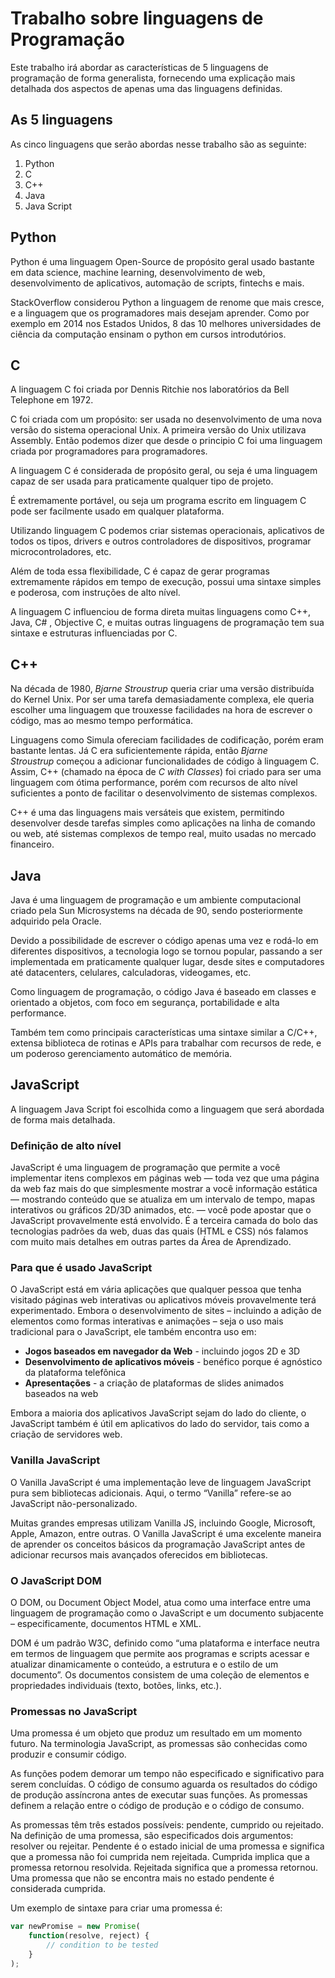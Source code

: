# Trabalho sobre linguagens de Programação

Este trabalho irá abordar as características de 5 linguagens de programação de forma generalista, fornecendo uma explicação mais detalhada dos aspectos de apenas uma das linguagens definidas.

## As 5 linguagens

As cinco linguagens que serão abordas nesse trabalho são as seguinte:

1. Python
2. C
3. C++
4. Java
5. Java Script 

## Python

Python é uma linguagem Open-Source de propósito geral usado bastante em data science, machine learning, desenvolvimento de web, desenvolvimento de aplicativos, automação de scripts, fintechs e mais.

StackOverflow considerou Python a linguagem de renome que mais cresce, e a linguagem que os programadores mais desejam aprender. Como por exemplo em 2014 nos Estados Unidos, 8 das 10 melhores universidades de ciência da computação ensinam o python em cursos introdutórios.

## C

A linguagem C foi criada por Dennis Ritchie nos laboratórios da Bell Telephone em 1972.

C foi criada com um propósito: ser usada no desenvolvimento de uma nova versão do sistema operacional Unix. A primeira versão do Unix utilizava Assembly. Então podemos dizer que desde o principio C foi uma linguagem criada por programadores para programadores.

A linguagem C é considerada de propósito geral, ou seja é uma linguagem capaz de ser usada para praticamente qualquer tipo de projeto.

É extremamente portável, ou seja um programa escrito em linguagem C pode ser facilmente usado em qualquer plataforma.

Utilizando linguagem C podemos criar sistemas operacionais, aplicativos de todos os tipos, drivers e outros controladores de dispositivos, programar microcontroladores, etc.

Além de toda essa flexibilidade, C é capaz de gerar programas extremamente rápidos em tempo de execução, possui uma sintaxe simples e poderosa, com instruções de alto nível.

A linguagem C influenciou de forma direta muitas linguagens como C++, Java, C# , Objective C, e muitas outras linguagens de programação tem sua sintaxe e estruturas influenciadas por C.

## C++

Na década de 1980, *Bjarne Stroustrup* queria criar uma versão distribuída do Kernel Unix. Por ser uma tarefa demasiadamente complexa, ele queria escolher uma linguagem que trouxesse facilidades na hora de escrever o código, mas ao mesmo tempo performática.

Linguagens como Simula ofereciam facilidades de codificação, porém eram bastante lentas. Já C era suficientemente rápida, então *Bjarne Stroustrup* começou a adicionar funcionalidades de código à linguagem C. Assim, C++ (chamado na época de *C with Classes*) foi criado para ser uma linguagem com ótima performance, porém com recursos de alto nível suficientes a ponto de facilitar o desenvolvimento de sistemas complexos.

C++ é uma das linguagens mais versáteis que existem, permitindo desenvolver desde tarefas simples como aplicações na linha de comando ou web, até sistemas complexos de tempo real, muito usadas no mercado financeiro.

## Java

Java é uma linguagem de programação e um ambiente computacional criado pela Sun Microsystems na década de 90, sendo posteriormente adquirido pela Oracle.

Devido a possibilidade de escrever o código apenas uma vez e rodá-lo em diferentes dispositivos, a tecnologia logo se tornou popular, passando a ser implementada em praticamente qualquer lugar, desde sites e computadores até datacenters, celulares, calculadoras, videogames, etc.

Como linguagem de programação, o código Java é baseado em classes e orientado a objetos, com foco em segurança, portabilidade e alta performance.

Também tem como principais características uma sintaxe similar a C/C++, extensa biblioteca de rotinas e APIs para trabalhar com recursos de rede, e um poderoso gerenciamento automático de memória.

## JavaScript

A linguagem Java Script foi escolhida como a linguagem que será abordada de forma mais detalhada.

### Definição de alto nível

JavaScript é uma linguagem de programação que permite a você implementar itens complexos em páginas web — toda vez que uma página da web faz mais do que simplesmente mostrar a você informação estática — mostrando conteúdo que se atualiza em um intervalo de tempo, mapas interativos ou gráficos 2D/3D animados, etc. — você pode apostar que o JavaScript provavelmente está envolvido. É a terceira camada do bolo das tecnologias padrões da web, duas das quais (HTML e CSS) nós falamos com muito mais detalhes em outras partes da Área de Aprendizado.

### Para que é usado JavaScript

O JavaScript está em vária aplicações que qualquer pessoa que tenha visitado páginas web interativas ou aplicativos móveis provavelmente terá experimentado. Embora o desenvolvimento de sites – incluindo a adição de elementos como formas interativas e animações – seja o uso mais tradicional para o JavaScript, ele também encontra uso em:

- **Jogos baseados em navegador da Web** - incluindo jogos 2D e 3D
- **Desenvolvimento de aplicativos móveis** - benéfico porque é agnóstico da plataforma telefônica
- **Apresentações** - a criação de plataformas de slides animados baseados na web

Embora a maioria dos aplicativos JavaScript sejam do lado do cliente, o JavaScript também é útil em aplicativos do lado do servidor, tais como a criação de servidores web.

### ****Vanilla JavaScript****

O Vanilla JavaScript é uma implementação leve de linguagem JavaScript pura sem bibliotecas adicionais. Aqui, o termo “Vanilla” refere-se ao JavaScript não-personalizado.

Muitas grandes empresas utilizam Vanilla JS, incluindo Google, Microsoft, Apple, Amazon, entre outras. O Vanilla JavaScript é uma excelente maneira de aprender os conceitos básicos da [](https://kinsta.com/pt/blog/melhor-linguagem-de-programacao/#javascript)programação JavaScript antes de adicionar recursos mais avançados oferecidos em bibliotecas.

### ****O JavaScript DOM****

O DOM, ou Document Object Model, atua como uma interface entre uma linguagem de programação como o JavaScript e um documento subjacente – especificamente, documentos HTML e XML.

DOM é um padrão W3C, definido como “uma plataforma e interface neutra em termos de linguagem que permite aos programas e scripts acessar e atualizar dinamicamente o conteúdo, a estrutura e o estilo de um documento”. Os documentos consistem de uma coleção de elementos e propriedades individuais (texto, botões, links, etc.).

### ****Promessas no JavaScript****

Uma promessa é um objeto que produz um resultado em um momento futuro. Na terminologia JavaScript, as promessas são conhecidas como produzir e consumir código.

As funções podem demorar um tempo não especificado e significativo para serem concluídas. O código de consumo aguarda os resultados do código de produção assíncrona antes de executar suas funções. As promessas definem a relação entre o código de produção e o código de consumo.

As promessas têm três estados possíveis: pendente, cumprido ou rejeitado. Na definição de uma promessa, são especificados dois argumentos: resolver ou rejeitar. Pendente é o estado inicial de uma promessa e significa que a promessa não foi cumprida nem rejeitada. Cumprida implica que a promessa retornou resolvida. Rejeitada significa que a promessa retornou. Uma promessa que não se encontra mais no estado pendente é considerada cumprida.

Um exemplo de sintaxe para criar uma promessa é:

```jsx
var newPromise = new Promise(
    function(resolve, reject) {
        // condition to be tested
    }
);
```
